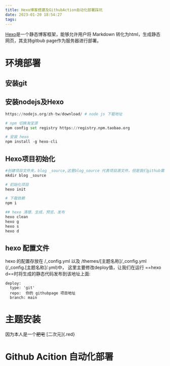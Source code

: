 ```yaml
---
title: Hexo博客搭建及GithubAction自动化部署踩坑
date: 2023-01-20 18:54:27
tags:
---
```


[Hexo](https://hexo.io/)是一个静态博客框架，能够允许用户将 Markdown 转化为html，生成静态网页，其支持gitbub page作为服务器进行部署。

# 环境部署
##  安装git 
##  安装nodejs及Hexo
``` python
https://nodejs.org/zh-tw/download/ # node js 下载地址

# npm 切换淘宝源
npm config set registry https://registry.npm.taobao.org

# 安装 hexo
npm install -g hexo-cli

```
## Hexo项目初始化
``` python
#创建项目文件夹，blog _source,这里blog_source 代表项目源文件，但是我们github需要创建两个仓库，一个仓库跟这个文件夹关联，并且自动化发布，另外一个项目用于储存的静态资源。
mkdir blog _source

# 初始化项目
hexo init

# 下载依赖
npm i

## hexo 清理、生成、预览、发布
hexo clean
hexo g
hexo s
hexo d

```

## hexo 配置文件

hexo 的配置存放在 /_config.yml 以及 /themes/[主题名称]/_config.yml \(/_config.[主题名称]/.yml\)中，
这里主要修改deploy值，让我们在运行 ==hexo d==时将生成的静态代码发布到该地址上面:
```
deploy:
  type: 'git'
  repo:  你的 githubpage 项目地址
  branch: main
```

# 主题安装
因为本人是一个~~肥宅~~ [二次元]{.red}

# Github Acition 自动化部署